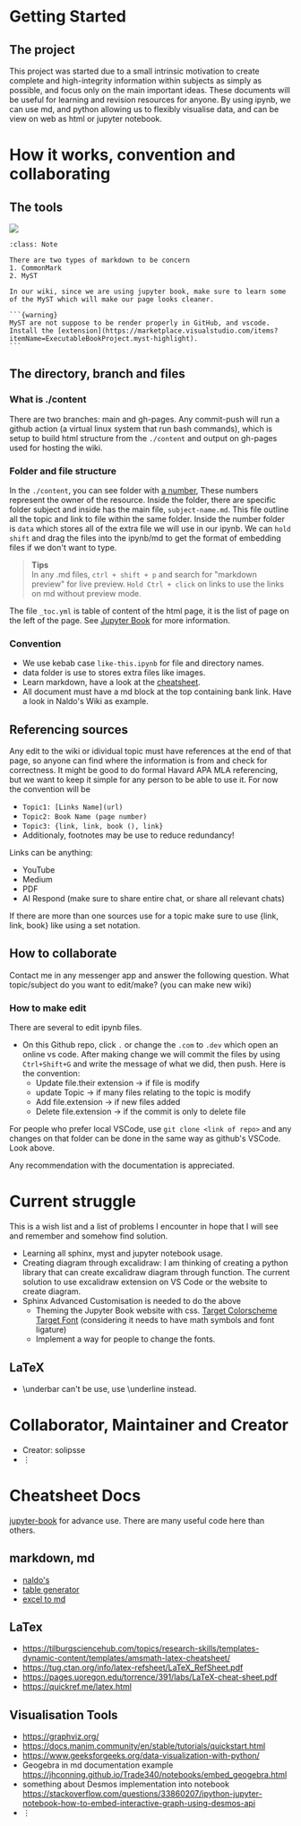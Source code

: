 
# Getting Started

## The project

This project was started due to a small intrinsic motivation to create complete and high-integrity information within subjects as simply as possible, and focus only on the main important ideas. These documents will be useful for learning and revision resources for anyone. By using ipynb, we can use md, and python allowing us to flexibly visualise data, and can be view on web as html or jupyter notebook.

# How it works, convention and collaborating

## The tools

![](./1/data/wiki-explain.svg)

````{admonition} Markdown Style
:class: Note

There are two types of markdown to be concern
1. CommonMark
2. MyST

In our wiki, since we are using jupyter book, make sure to learn some of the MyST which will make our page looks cleaner.

```{warning}
MyST are not suppose to be render properly in GitHub, and vscode. Install the [extension](https://marketplace.visualstudio.com/items?itemName=ExecutableBookProject.myst-highlight).
```
````

## The directory, branch and files

### What is ./content

There are two branches: main and gh-pages. Any commit-push will run a github action (a virtual linux system that run bash commands), which is setup to build html structure from the ```./content``` and output on gh-pages used for hosting the wiki.

### Folder and file structure

In the `./content`, you can see folder with [a number](folder-number.md), These numbers represent the owner of the resource. Inside the folder, there are specific folder subject and inside has the main file, `subject-name.md`. This file outline all the topic and link to file within the same folder. Inside the number folder is `data` which stores all of the extra file we will use in our ipynb. We can `hold shift` and drag the files into the ipynb/md to get the format of embedding files if we don't want to type.

> **Tips**  
> In any .md files, `ctrl + shift + p` and search for "markdown preview" for live preview. `Hold Ctrl + click` on links to use the links on md without preview mode.

The file `_toc.yml` is table of content of the html page, it is the list of page on the left of the page. See [Jupyter Book](https://jupyterbook.org/en/stable/intro.html) for more information.

### Convention

- We use kebab case `like-this.ipynb` for file and directory names.   
- data folder is use to stores extra files like images.
- Learn markdown, have a look at the [cheatsheet](#cheatsheet-docs). 
- All document must have a md block at the top containing bank link. Have a look in Naldo's Wiki as example.

## Referencing sources

Any edit to the wiki or idividual topic must have references at the end of that page, so anyone can find where the information is from and check for correctness. It might be good to do formal Havard APA MLA referencing, but we want to keep it simple for any person to be able to use it.
For now the convention will be 

- `Topic1: [Links Name](url)`
- `Topic2: Book Name (page number)`
- `Topic3: {link, link, book (), link}`
- Additionaly, footnotes may be use to reduce redundancy!

Links can be anything:

- YouTube
- Medium
- PDF
- AI Respond (make sure to share entire chat, or share all relevant chats)

If there are more than one sources use for a topic make sure to use {link, link, book} like using a set notation.

## How to collaborate

Contact me in any messenger app and answer the following question.
What topic/subject do you want to edit/make? (you can make new wiki)

### How to make edit

There are several to edit ipynb files.

- On this Github repo, click `.` or change the `.com` to `.dev` which open an online vs code. After making change we will commit the files by using `Ctrl+Shift+G` and write the message of what we did, then push. Here is the convention:
  - Update file.their extension -> if file is modify
  - update Topic -> if many files relating to the topic is modify
  - Add file.extension -> if new files added
  - Delete file.extension -> if the commit is only to delete file 

For people who prefer local VSCode, use `git clone <link of repo>` and any changes on that folder can be done in the same way as github's VSCode. Look above.

Any recommendation with the documentation is appreciated.

# Current struggle

This is a wish list and a list of problems I encounter in hope that I will see and remember and somehow find solution.

- Learning all sphinx, myst and jupyter notebook usage.
- Creating diagram through excalidraw: I am thinking of creating a python library that can create excalidraw diagram through function. The current solution to use excalidraw extension on VS Code or the website to create diagram.
- Sphinx Advanced Customisation is needed to do the above
  - Theming the Jupyter Book website with css. [Target  Colorscheme](https://rosepinetheme.com/palette/) [Target Font](https://www.jetbrains.com/lp/mono/) (considering it needs to have math symbols and font ligature)
  - Implement a way for people to change the fonts.

## LaTeX

- \underbar can't be use, use \underline instead.


# Collaborator, Maintainer and Creator

- Creator: solipsse
- $\vdots$

# Cheatsheet Docs

[jupyter-book](https://jupyterbook.org/en/stable/file-types/index.html) for advance use. There are many useful code here than others.

## markdown, md

  - [naldo's](./1/misc/markdown.md)
  - [table generator](https://www.tablesgenerator.com/markdown_tables)
  - [excel to md](https://tableconvert.com/)

## LaTex
- https://tilburgsciencehub.com/topics/research-skills/templates-dynamic-content/templates/amsmath-latex-cheatsheet/
- https://tug.ctan.org/info/latex-refsheet/LaTeX_RefSheet.pdf
- https://pages.uoregon.edu/torrence/391/labs/LaTeX-cheat-sheet.pdf
- https://quickref.me/latex.html

## Visualisation Tools
- https://graphviz.org/
- https://docs.manim.community/en/stable/tutorials/quickstart.html
- https://www.geeksforgeeks.org/data-visualization-with-python/
- Geogebra in md documentation example https://jhconning.github.io/Trade340/notebooks/embed_geogebra.html
- something about Desmos implementation into notebook https://stackoverflow.com/questions/33860207/ipython-jupyter-notebook-how-to-embed-interactive-graph-using-desmos-api 
- $\vdots$
